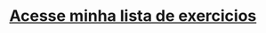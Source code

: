 <h1><a href="https://manuele123.github.io/html-css-tarde/">Acesse minha lista de exercicios</a></h1>
 
